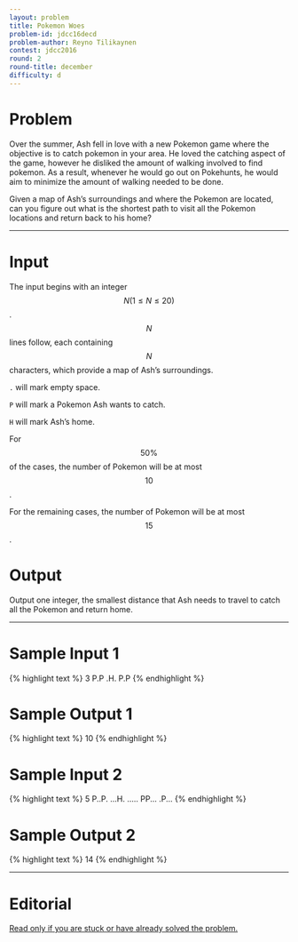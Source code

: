 ```yaml
---
layout: problem
title: Pokemon Woes
problem-id: jdcc16decd
problem-author: Reyno Tilikaynen
contest: jdcc2016
round: 2
round-title: december
difficulty: d
---
```


# Problem
Over the summer, Ash fell in love with a new Pokemon game where the objective is to catch pokemon in your area. He loved the catching aspect of the game, however he disliked the amount of walking involved to find pokemon. As a result, whenever he would go out on Pokehunts, he would aim to minimize the amount of walking needed to be done.

Given a map of Ash’s surroundings and where the Pokemon are located, can you figure out what is the shortest path to visit all the Pokemon locations and return back to his home?

---

# Input
The input begins with an integer $$N (1 \leq N \leq 20)$$. $$N$$ lines follow, each containing $$N$$ characters, which provide a map of Ash’s surroundings.

`.` will mark empty space.

`P` will mark a Pokemon Ash wants to catch.

`H` will mark Ash’s home.

For $$50\%$$ of the cases, the number of Pokemon will be at most $$10$$.

For the remaining cases, the number of Pokemon will be at most $$15$$.

# Output
Output one integer, the smallest distance that Ash needs to travel to catch all the Pokemon and return home.

---

# Sample Input 1
{% highlight text %}
3
P.P
.H.
P.P
{% endhighlight %}

# Sample Output 1
{% highlight text %}
10
{% endhighlight %}

# Sample Input 2
{% highlight text %}
5
P..P.
...H.
.....
PP...
.P...
{% endhighlight %}

# Sample Output 2
{% highlight text %}
14
{% endhighlight %}

---

# Editorial
[Read only if you are stuck or have already solved the problem.](/cpt-editorials/jdcc/2016/december/d)